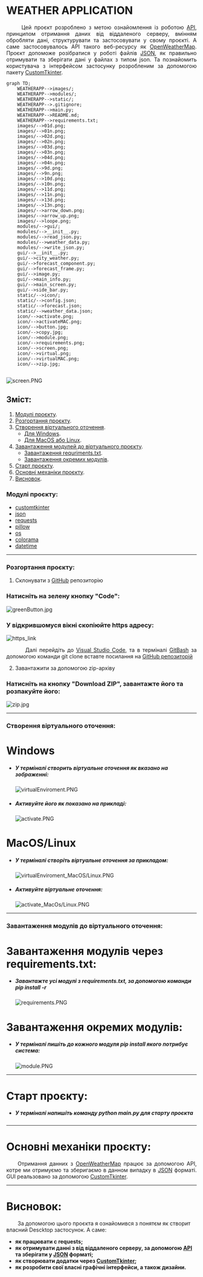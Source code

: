 <h1>WEATHER APPLICATION</h1>

<p style='text-align:  justify;'> 
    <span style='margin-left: 40px;'>Цей</span> 
    проєкт розроблено з метою ознайомлення із роботою 
    <a href='https://developer.mozilla.org/en-US/docs/Glossary/API'>API</a>, 
    принципом отримання даних від віддаленого серверу, вмінням обробляти дані, структурувати та застосовувати у свому проєкті. А саме застосовувалось API такого веб-ресурсу як 
    <a href='https://openweathermap.org/'>OpenWeatherMap</a>.
    Проєкт допоможе розібратися у роботі файлів
    <a href='https://www.json.org/json-uk.html'>JSON</a>, 
    як правильно отримувати та зберігати дані у файлах з типом json. Та познайомить користувача з інтерфейсом застосунку розробленим за допомогою пакету 
    <a href='https://customtkinter.tomschimansky.com/'>CustomTkinter</a>.
</p>

```mermaid
graph TD;
    WEATHERAPP-->images/;
    WEATHERAPP-->modules/;
    WEATHERAPP-->static/;
    WEATHERAPP-->.gitignore;
    WEATHERAPP-->main.py;
    WEATHERAPP-->README.md;
    WEATHERAPP-->requirements.txt;
    images/-->01d.png;
    images/-->01n.png;
    images/-->02d.png;
    images/-->02n.png;
    images/-->03d.png;
    images/-->03n.png;
    images/-->04d.png;
    images/-->04n.png;
    images/-->9d.png;
    images/-->9n.png;
    images/-->10d.png;
    images/-->10n.png;
    images/-->11d.png;
    images/-->11n.png;
    images/-->13d.png;
    images/-->13n.png;
    images/-->arrow_down.png;
    images/-->arrow_up.png;
    images/-->loope.png;
    modules/-->gui/;
    modules/-->__init__.py;
    modules/-->read_json.py;
    modules/-->weather_data.py;
    modules/-->write_json.py;
    gui/-->__init__.py;
    gui/-->city_weather.py;
    gui/-->forecast_component.py;
    gui/-->forecast_frame.py;
    gui/-->image.py;
    gui/-->main_info.py;
    gui/-->main_screen.py;
    gui/-->side_bar.py;
    static/-->icon/;
    static/-->config.json;
    static/-->forecast.json;
    static/-->weather_data.json;
    icon/-->activate.png;
    icon/-->activateMAC.png;
    icon/-->button.jpg;
    icon/-->copy.jpg;
    icon/-->module.png;
    icon/-->requirements.png;
    icon/-->screen.png;
    icon/-->virtual.png;
    icon/-->virtualMAC.png;
    icon/-->zip.jpg;
            
```

![screen.PNG](static/icon/screen.PNG)

<h2>Зміст:</h2>
<ol>
    <li>
        <a href='#all-modules'>Модулі проєкту</a>.
    </li>
    <li>
        <a href='#download-project'>Розгортання проєкту</a>.
    </li>
    <li>
        <a href='#create-venv'>Створення віртуального оточення</a>.
        <ul>
            <li>
                <a href='#windows'>Для Windows</a>.
            </li>
            <li>
                <a href='#mac-os'>Для MacOS або Linux</a>.
            </li>
        </ul>
    </li>
    <li>
        <a href='#download-modules'>Завантаження модулей до віртуального проєкту</a>.
        <ul>
            <li>
                <a href='#requirements'>Завантаження requriments.txt</a>.
            </li>
            <li>
                <a href='#pip-install'>Завантаження окремих модулів</a>.
            </li>
        </ul>
    </li>
    <li>
        <a href='#start-project'>Старт проєкту</a>.
    </li>
    <li>
        <a href='#base-mechanics'>Основні механіки проєкту</a>.
    </li>
    <li>
        <a href='#result'>Висновок</a>.
    </li>
</ol>

<h3 id='all-modules'>Модулі проєкту:</h3>

- [customtkinter](https://customtkinter.tomschimansky.com/)
- [json](https://docs.python.org/3/library/json.html)
- [requests](https://pypi.org/project/requests/)
- [pillow](https://pillow.readthedocs.io/en/stable/)
- [os](https://docs.python.org/3/library/os.html)
- [colorama](https://pypi.org/project/colorama/)
- [datetime](https://docs.python.org/3/library/datetime.html)

---
<h3 id='download-project'>Розгортання проєкту:</h3>

1. Склонувати з <a href='https://github.com/MaksymmS/WeatherApp'>GitHub</a> репозиторію 

<h3>Натисніть на зелену кнопку "Code": </h3>

![greenButton.jpg](static/icon/button.jpg)

<h3>У відкрившомуся вікні скопіюйте https адресу: </h3>

![https_link](static/icon/copy.jpg)

<p style='text-align:  justify;'>
    <span style='margin-left: 50px;'>Далі</span> 
    перейдіть до
    <a href='https://code.visualstudio.com/'>Visual Studio Code</a>, 
    та в терміналі <a href='https://www.atlassian.com/git/tutorials/git-bash'>GitBash</a> за допомогою команди git clone вставте посилання на <a href='https://github.com/MaksymmS/WeatherApp'>GitHub репозиторій</a>
</p>

2. Завантажити за допомогою zip-архіву
<h3>Натисніть на кнопку "Download ZIP", завантажте його та розпакуйте його:</h3>

![zip.jpg](static/icon/zip.jpg)

___

<h3 id='create-venv'>Створення віртуального оточення:</h3>
<h1 id='windows'>Windows</h1>

 - <h5>У терміналі створить віртуальне оточення як вказано на зображенні:</h5>

    ![virtualEnviroment.PNG](static/icon/virtual.PNG)
 - <h5>Активуйте його як показано на прикладі:</h5>

    ![activate.PNG](static/icon/activate.PNG)

<h1 id='mac-os'>MacOS/Linux</h1>

 - <h5>У терміналі створіть віртуальне оточення за прикладом:</h5>

    ![virtualEnviroment_MacOS/Linux.PNG](static/icon/virtualMAC.PNG)

 - <h5>Активуйте віртуальне оточення:</h5>

    ![activate_MacOs/Linux.PNG](static/icon/activateMAC.PNG)

___

<h3 id='download-modules'>Завантаження модулів до віртуального оточення:</h3>

<h1 id='requirements'>Завантаження модулів через requirements.txt:</h1>

 - <h5>Завантажте усі модулі з requirements.txt, за допомогою команди pip install -r</h5>

    ![requirements.PNG](static/icon/requirements.PNG)


<h1 id='pip-install'>Завантаження окремих модулів:</h1>

 - <h5>У терміналі пишіть до кожного модуля pip install якого потрибує система:</h5>

    ![module.PNG](static/icon/module.PNG)
___

<h1 id='start-project'>Старт проєкту:</h1>

 - <h5>У терміналі напишіть команду python main.py для старту проєкта</h5>

___

<h1 id='base-mechanics'>Основні механіки проєкту:</h1>

<p style='text-align: justify;'><span style='margin-left: 30px;'>Отримання данних</span> з <a href='https://openweathermap.org/'>OpenWeatherMap</a> працює за допомогою API, котре ми отримуємо та зберигаємо в данном випадку в <a href='https://www.json.org/json-en.html'>JSON</a> форматі.
GUI реальзовано за допомогою <a href='https://customtkinter.tomschimansky.com/'>CustomTkinter</a>.
</p>

___

<h1 id='result'>Висновок:</h1>
<span style='margin-left: 30px;'>За допомогою</span> 
цього проєкта я ознайомився з понятєм як створит власний Descktop застосунок. А саме:<b>
 
 - як працювати с requests;
 - як отримувати данні з від віддаленого серверу, за допомогою <a href='https://aws.amazon.com/what-is/api/#:~:text=on%20your%20phone.-,What%20does%20API%20stand%20for%3F,of%20service%20between%20two%20applications.'>API</a> та зберігати  у <a href='https://www.json.org/json-en.html'>JSON</a> форматі;
 - як створювати додатки через <a href='https://customtkinter.tomschimansky.com/'>CustomTkinter</a>;
 - як розробити свої власні графічні інтерфейси, а також дизайни.
